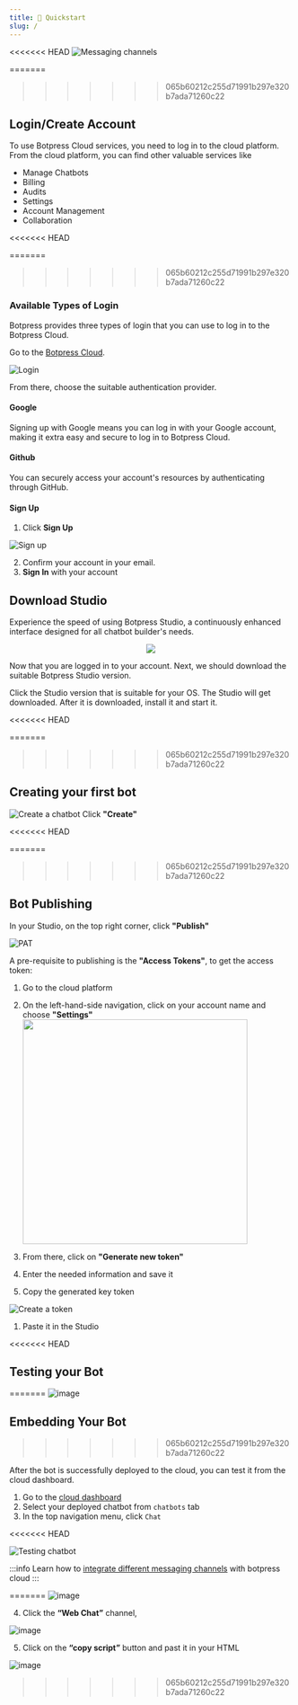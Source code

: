 ```yaml
---
title: 🚀 Quickstart
slug: /
---
```



<<<<<<< HEAD
![Messaging channels](/img/docs/quickstart.png "Quickstart")


=======
>>>>>>> 065b60212c255d71991b297e320b7ada71260c22
## Login/Create Account

To use Botpress Cloud services, you need to log in to the cloud platform. From the cloud platform, you can find other valuable services like

- Manage Chatbots
- Billing
- Audits
- Settings
- Account Management
- Collaboration

<<<<<<< HEAD
<!-- :::info
For more information on Administration:
For more information on Collaboration:
For more information on Managing your Account:
::: -->

=======
>>>>>>> 065b60212c255d71991b297e320b7ada71260c22
### Available Types of Login

Botpress provides three types of login that you can use to log in to the Botpress Cloud.

Go to the [Botpress Cloud](https://app.botpress.cloud).

![Login](/img/docs/login.png "login")


From there, choose the suitable authentication provider.

#### Google

Signing up with Google means you can log in with your Google account, making it extra easy and secure to log in to Botpress Cloud.

#### Github

You can securely access your account's resources by authenticating through GitHub.

#### Sign Up

1. Click **Sign Up**

![Sign up](/img/docs/signup.png "signup")

2. Confirm your account in your email.
3. **Sign In** with your account

## Download Studio

Experience the speed of using Botpress Studio, a continuously enhanced interface designed for all chatbot builder's needs.


<p align="center">
  <img src="https://user-images.githubusercontent.com/89806971/200173916-4474ee55-9d5c-490b-a44a-d52964deb53c.png" />
</p>


Now that you are logged in to your account. Next, we should download the suitable Botpress Studio version.

Click the Studio version that is suitable for your OS. The Studio will get downloaded. After it is downloaded, install it and start it.

<<<<<<< HEAD
<!-- :::info
For more information on Studio:
For more information on Studio Download:
For more information on Managing your Account:
::: -->

=======
>>>>>>> 065b60212c255d71991b297e320b7ada71260c22
## Creating your first bot

![Create a chatbot](/img/docs/create-chatbot.png "Create a chatbot")
Click **"Create"**

<<<<<<< HEAD
<!-- :::info
For more information on Build your first bot:
For more information on Bot Building Fundamentals:
::: -->

=======
>>>>>>> 065b60212c255d71991b297e320b7ada71260c22
## Bot Publishing

In your Studio, on the top right corner, click **"Publish"**

![PAT](/img/docs/pat.png)


A pre-requisite to publishing is the **"Access Tokens"**, to get the access token:

1. Go to the cloud platform
2. On the left-hand-side navigation, click on your account name and choose **"Settings"** <img src="/img/docs/profile.png" width="400"/>
3. From there, click on **"Generate new token"**

4. Enter the needed information and save it
5. Copy the generated key token

![Create a token](/img/docs/pat-created.png)

1. Paste it in the Studio

<<<<<<< HEAD
<!-- :::info
For more information on Publishing:
For more information on Access Token:
::: -->

## Testing your Bot
=======
![image](https://user-images.githubusercontent.com/89806971/200174539-69170bcc-7a62-4dc9-aefa-3e5283e6534a.png)

## Embedding Your Bot
>>>>>>> 065b60212c255d71991b297e320b7ada71260c22

After the bot is successfully deployed to the cloud, you can test it from the cloud dashboard. 
1. Go to the [cloud dashboard](https://app.botpress.cloud)
2. Select your deployed chatbot from `chatbots` tab
3. In the top navigation menu, click `Chat`

<<<<<<< HEAD

![Testing chatbot](/img/docs/testing-chatbot.png)

:::info
Learn how to  [integrate different messaging channels](/messaging-channels/supported-channels)  with botpress cloud
:::


=======
![image](https://user-images.githubusercontent.com/89806971/200174617-72eae66f-61b5-4c04-8829-8f770abb4c28.png)

4. Click the **“Web Chat”** channel, 

![image](https://user-images.githubusercontent.com/89806971/200174670-962b126d-2f72-4ef9-8bf1-a25889bfe39d.png)

5. Click on the **“copy script”** button and past it in your HTML

![image](https://user-images.githubusercontent.com/89806971/200174692-e565c52a-817c-46c3-991f-dd250b71011e.png)
>>>>>>> 065b60212c255d71991b297e320b7ada71260c22
